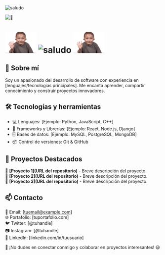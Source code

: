 <img src="https://img.shields.io/badge/-Aarón%20Neupaver%20Montiel-%238e44ad?style=flat-square" width="100" alt="saludo">

![👀](https://komarev.com/ghpvc/?username=erneupa&label=👁️&color=8e44ad&style=flat)


<h1>
  <img src="/assets/saludo.gif" width="100">
  <img src="https://img.shields.io/badge/-¡Hola!%20Soy%20erneupa-%238e44ad?style=flat-square" width="400" alt="saludo">
  <img src="/assets/saludo.gif" width="100">
</h1>

## 🚀 Sobre mí
Soy un apasionado del desarrollo de software con experiencia en [lenguajes/tecnologías principales]. Me encanta aprender, compartir conocimiento y construir proyectos innovadores.

## 🛠️ Tecnologías y herramientas
- 💻 Lenguajes: [Ejemplo: Python, JavaScript, C++]  
- 🔧 Frameworks y Librerías: [Ejemplo: React, Node.js, Django]  
- 🗄️ Bases de datos: [Ejemplo: MySQL, PostgreSQL, MongoDB]  
- 📦 Control de versiones: Git & GitHub

## 📌 Proyectos Destacados
🔹 **[Proyecto 1](URL del repositorio)** - Breve descripción del proyecto.  
🔹 **[Proyecto 2](URL del repositorio)** - Breve descripción del proyecto.  
🔹 **[Proyecto 3](URL del repositorio)** - Breve descripción del proyecto.

## 📫 Contacto
📧 Email: [tuemail@example.com]  
🌐 Portafolio: [tuportafolio.com]  
🐦 Twitter: [@tuhandle]  
📷 Instagram: [@tuhandle]  
💼 LinkedIn: [linkedin.com/in/tuusuario]

📌 ¡No dudes en conectar conmigo y colaborar en proyectos interesantes! 😃


